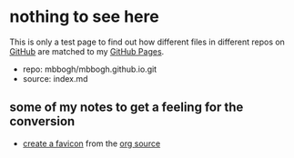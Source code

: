 # nothing to see here

This is only a test page to find out how different files in different repos on [GitHub](https://github.com) are matched to my [GitHub Pages](https://mbbogh.github.io/).

- repo: mbbogh/mbbogh.github.io.git
- source: index.md

## some of my notes to get a feeling for the conversion

- [create a favicon](create_favicon.html) from the [org source](create_favicon.org)
